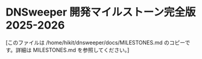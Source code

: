 # DNSweeper 開発マイルストーン完全版 2025-2026

[このファイルは /home/hikit/dnsweeper/docs/MILESTONES.md のコピーです。詳細は MILESTONES.md を参照してください。]